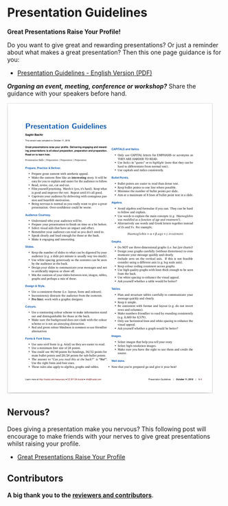 # Presentation Guidelines

**Great Presentations Raise Your Profile!**

Do you want to give great and rewarding presentations? Or just a reminder 
about what makes a great presentation? Then this one page guidance is for you:

* [Presentation Guidelines - English Version (PDF)](http://ilustat.com/shared/Presentation-Guidelines-EN.pdf)

***Organing an event, meeting, conference or workshop?*** Share the guidance with your speakers before hand.

![](docs/Presentation-Guidelines-EN-half.png)

## Nervous?

Does giving a presentation make you nervous? This following post will encourage to make friends with your nerves to give great presentations whilst raising your profile.

* [Great Presentations Raise Your Profile](http://www.ilustat.com/post/great-presentations-raise-your-profile/)


## Contributors

**A big thank you to the [reviewers and contributors](https://github.com/saghirb/Presentation-Guidelines-EN/blob/master/Contributors.md)**.
